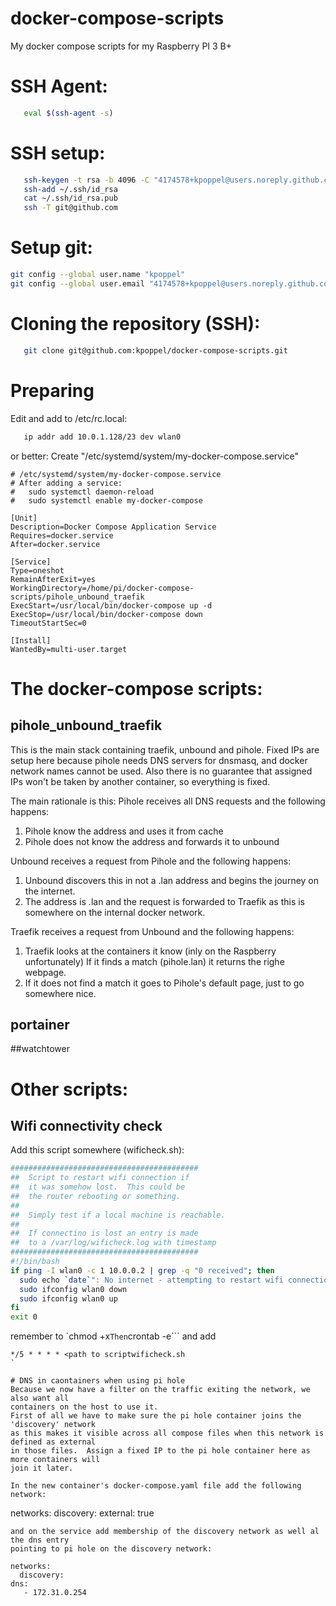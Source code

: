 # docker-compose-scripts
My docker compose scripts for my Raspberry PI 3 B+

# SSH Agent:
```bash
   eval $(ssh-agent -s)
```
# SSH setup:
```bash
   ssh-keygen -t rsa -b 4096 -C "4174578+kpoppel@users.noreply.github.com"
   ssh-add ~/.ssh/id_rsa
   cat ~/.ssh/id_rsa.pub
   ssh -T git@github.com
```

# Setup git:
```bash
git config --global user.name "kpoppel"
git config --global user.email "4174578+kpoppel@users.noreply.github.com"
```

# Cloning the repository (SSH):
```bash
   git clone git@github.com:kpoppel/docker-compose-scripts.git
```

# Preparing
 Edit and add to /etc/rc.local:
```bash
   ip addr add 10.0.1.128/23 dev wlan0
```
or better:
Create "/etc/systemd/system/my-docker-compose.service"
```
# /etc/systemd/system/my-docker-compose.service
# After adding a service:
#   sudo systemctl daemon-reload
#   sudo systemctl enable my-docker-compose

[Unit]
Description=Docker Compose Application Service
Requires=docker.service
After=docker.service

[Service]
Type=oneshot
RemainAfterExit=yes
WorkingDirectory=/home/pi/docker-compose-scripts/pihole_unbound_traefik
ExecStart=/usr/local/bin/docker-compose up -d
ExecStop=/usr/local/bin/docker-compose down
TimeoutStartSec=0

[Install]
WantedBy=multi-user.target
```

# The docker-compose scripts:
## pihole_unbound_traefik
This is the main stack containing traefik, unbound and pihole.
Fixed IPs are setup here because pihole needs DNS servers for dnsmasq, and
docker network names cannot be used.  Also there is no guarantee that assigned IPs
won't be taken by another container, so everything is fixed.

The main rationale is this:
Pihole receives all DNS requests and the following happens:
1. Pihole know the address and uses it from cache
2. Pihole does not know the address and forwards it to unbound

Unbound receives a request from Pihole and the following happens:
1. Unbound discovers this in not a .lan address and begins the journey on the internet.
2. The address is <something>.lan and the request is forwarded to Traefik as this is
   somewhere on the internal docker network.

Traefik receives a request from Unbound and the following happens:
1. Traefik looks at the containers it know (inly on the Raspberry unfortunately)
   If it finds a match (pihole.lan) it returns the righe webpage.
2. If it does not find a match it goes to Pihole's default page, just to go somewhere nice.

## portainer
##watchtower

# Other scripts:

## Wifi connectivity check

Add this script somewhere (wificheck.sh):
```bash
##########################################
##  Script to restart wifi connection if
##  it was somehow lost.  This could be
##  the router rebooting or something.
##
##  Simply test if a local machine is reachable.
##
##  If connectino is lost an entry is made
##  to a /var/log/wificheck.log with timestamp
##########################################
#!/bin/bash
if ping -I wlan0 -c 1 10.0.0.2 | grep -q "0 received"; then
  sudo echo `date`": No internet - attempting to restart wifi connection" >> /var/log/wificheck.log
  sudo ifconfig wlan0 down
  sudo ifconfig wlan0 up
fi
exit 0
```
remember to `chmod +x```
Then ```crontab -e``` and add
```crontab
*/5 * * * * <path to scriptwificheck.sh
`

# DNS in caontainers when using pi hole
Because we now have a filter on the traffic exiting the network, we also want all
containers on the host to use it.
First of all we have to make sure the pi hole container joins the 'discovery' network
as this makes it visible across all compose files when this network is defined as external
in those files.  Assign a fixed IP to the pi hole container here as more containers will
join it later.

In the new container's docker-compose.yaml file add the following network:
```
networks:
  discovery:
    external: true

```
and on the service add membership of the discovery network as well al the dns entry
pointing to pi hole on the discovery network:
```
    networks:
      discovery:
    dns:
       - 172.31.0.254

```
